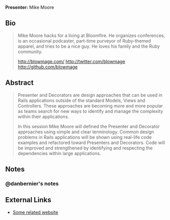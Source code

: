**Presenter:** Mike Moore

## Bio

> Mike Moore hacks for a living at Bloomfire. He organizes conferences, is an occasional podcaster, part-time purveyor of Ruby-themed apparel, and tries to be a nice guy. He loves his family and the Ruby community.
>
> http://blowmage.com/
> http://twitter.com/blowmage
> http://github.com/blowmage

## Abstract

> Presenter and Decorators are design approaches that can be used in Rails applications outside of the standard Models, Views and Controllers. These approaches are becoming more and more popular as teams search for new ways to identify and manage the complexity within their applications.
>
> In this session Mike Moore will defined the Presenter and Decorator approaches using simple and clear terminology. Common design problems in Rails applications will be shown using real-life code examples and refactored toward Presenters and Decorators. Code will be improved and strengthened by identifying and respecting the dependencies within large applications.

## Notes

### @danbernier's notes

## External Links

* [Some related website](http://www.example.com/)
